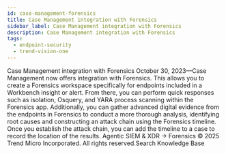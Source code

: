 ```yaml
---
id: case-management-forensics
title: Case Management integration with Forensics
sidebar_label: Case Management integration with Forensics
description: Case Management integration with Forensics
tags:
  - endpoint-security
  - trend-vision-one
---
```


 Case Management integration with Forensics October 30, 2023—Case Management now offers integration with Forensics. This allows you to create a Forensics workspace specifically for endpoints included in a Workbench insight or alert. From there, you can perform quick responses such as isolation, Osquery, and YARA process scanning within the Forensics app. Additionally, you can gather advanced digital evidence from the endpoints in Forensics to conduct a more thorough analysis, identifying root causes and constructing an attack chain using the Forensics timeline. Once you establish the attack chain, you can add the timeline to a case to record the location of the results. Agentic SIEM & XDR → Forensics © 2025 Trend Micro Incorporated. All rights reserved.Search Knowledge Base